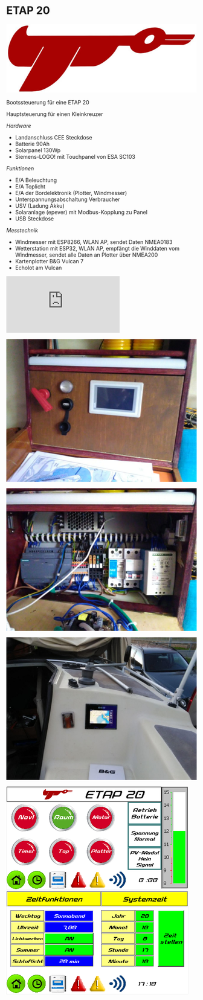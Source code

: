 # ETAP 20
![Schematics](https://github.com/gerryvel/ETAP/blob/main/etap.jpg)

Bootssteuerung für eine ETAP 20

Hauptsteuerung für einen Kleinkreuzer 

*Hardware*

- Landanschluss CEE Steckdose
- Batterie 90Ah
- Solarpanel 130Wp
- Siemens-LOGO! mit Touchpanel von ESA SC103

*Funktionen*

- E/A Beleuchtung
- E/A Toplicht
- E/A der Bordelektronik (Plotter, Windmesser)
- Unterspannungsabschaltung Verbraucher
- USV (Ladung Akku)
- Solaranlage (epever) mit Modbus-Kopplung zu Panel
- USB Steckdose

*Messtechnik*

- Windmesser mit ESP8266, WLAN AP, sendet Daten NMEA0183
- Wetterstation mit ESP32, WLAN AP, empfängt die Winddaten vom Windmesser, sendet alle Daten an Plotter über NMEA200
- Kartenplotter B&G Vulcan 7
- Echolot am Vulcan

![Schaltplan](https://github.com/gerryvel/ETAP/blob/main/ETAP.pdf)

![Schematics](https://github.com/gerryvel/ETAP/blob/main/photo_2020-10-09_16-40-10.jpg)

![Schematics](https://github.com/gerryvel/ETAP/blob/main/photo_2020-10-09_16-40-08.jpg)

![Schematics](https://github.com/gerryvel/ETAP/blob/main/photo_2020-05-25_15-32-57.jpg)

![Schematics](https://github.com/gerryvel/ETAP/blob/main/photo/Panel1.jpg)
![Schematics](https://github.com/gerryvel/ETAP/blob/main/photo/Panel2.jpg)
